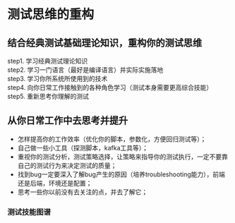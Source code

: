 # 测试思维的重构

## 结合经典测试基础理论知识，重构你的测试思维

step1. 学习经典测试理论知识  
step2. 学习一门语言（最好是编译语言）并实际实施落地  
step3. 学习你所系统所使用到的技术  
step4. 向你日常工作接触到的各种角色学习（测试本身需要更高综合技能）  
step5. 重新思考你理解的测试  

## 从你日常工作中去思考并提升

* 怎样提高你的工作效率（优化你的脚本，参数化，方便回归测试等）；
* 自己做一些小工具（探测脚本，kafka工具等）；
* 重视你的测试分析，测试策略选择，让策略来指导你的测试执行，一定不要靠自己的测试行为来决定测试的质量；
* 找到bug一定要深入了解bug产生的原因（培养troubleshooting能力），前端还是后端，环境还是配置；
* 思考一些你以前没有去关注的点，并去了解它；

### 测试技能图谱
